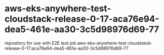# aws-eks-anywhere-test-cloudstack-release-0-17-aca76e94-dea5-461e-aa30-3c5d98976d69-77
repository for use with E2E test job aws-eks-anywhere-test-cloudstack-release-0-17:aca76e94-dea5-461e-aa30-3c5d98976d69-77
